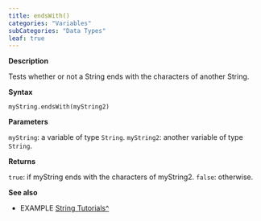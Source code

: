 ```yaml
---
title: endsWith()
categories: "Variables"
subCategories: "Data Types"
leaf: true
---
```


**Description**

Tests whether or not a String ends with the characters of another
String.

**Syntax**

`myString.endsWith(myString2)`

**Parameters**

`myString`: a variable of type `String`.
`myString2`: another variable of type `String`.

**Returns**

`true`: if myString ends with the characters of myString2.
`false`: otherwise.

**See also**

-   EXAMPLE [String
    Tutorials^](https://www.arduino.cc/en/Tutorial/BuiltInExamples#strings)
